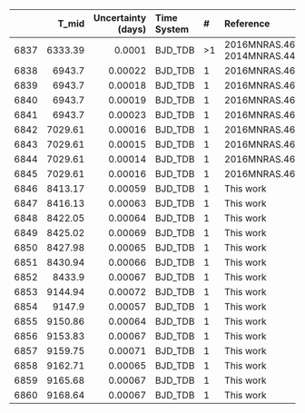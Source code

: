 |      |   T_mid |   Uncertainty (days) | Time System   | #   | Reference                                |
|-----:|--------:|---------------------:|:--------------|:----|:-----------------------------------------|
| 6837 | 6333.39 |              0.0001  | BJD_TDB       | >1  | 2016MNRAS.461.1053M; 2014MNRAS.440.1982H |
| 6838 | 6943.7  |              0.00022 | BJD_TDB       | 1   | 2016MNRAS.461.1053M                      |
| 6839 | 6943.7  |              0.00018 | BJD_TDB       | 1   | 2016MNRAS.461.1053M                      |
| 6840 | 6943.7  |              0.00019 | BJD_TDB       | 1   | 2016MNRAS.461.1053M                      |
| 6841 | 6943.7  |              0.00023 | BJD_TDB       | 1   | 2016MNRAS.461.1053M                      |
| 6842 | 7029.61 |              0.00016 | BJD_TDB       | 1   | 2016MNRAS.461.1053M                      |
| 6843 | 7029.61 |              0.00015 | BJD_TDB       | 1   | 2016MNRAS.461.1053M                      |
| 6844 | 7029.61 |              0.00014 | BJD_TDB       | 1   | 2016MNRAS.461.1053M                      |
| 6845 | 7029.61 |              0.00016 | BJD_TDB       | 1   | 2016MNRAS.461.1053M                      |
| 6846 | 8413.17 |              0.00059 | BJD_TDB       | 1   | This work                                |
| 6847 | 8416.13 |              0.00063 | BJD_TDB       | 1   | This work                                |
| 6848 | 8422.05 |              0.00064 | BJD_TDB       | 1   | This work                                |
| 6849 | 8425.02 |              0.00069 | BJD_TDB       | 1   | This work                                |
| 6850 | 8427.98 |              0.00065 | BJD_TDB       | 1   | This work                                |
| 6851 | 8430.94 |              0.00066 | BJD_TDB       | 1   | This work                                |
| 6852 | 8433.9  |              0.00067 | BJD_TDB       | 1   | This work                                |
| 6853 | 9144.94 |              0.00072 | BJD_TDB       | 1   | This work                                |
| 6854 | 9147.9  |              0.00057 | BJD_TDB       | 1   | This work                                |
| 6855 | 9150.86 |              0.00064 | BJD_TDB       | 1   | This work                                |
| 6856 | 9153.83 |              0.00067 | BJD_TDB       | 1   | This work                                |
| 6857 | 9159.75 |              0.00071 | BJD_TDB       | 1   | This work                                |
| 6858 | 9162.71 |              0.00065 | BJD_TDB       | 1   | This work                                |
| 6859 | 9165.68 |              0.00067 | BJD_TDB       | 1   | This work                                |
| 6860 | 9168.64 |              0.00067 | BJD_TDB       | 1   | This work                                |